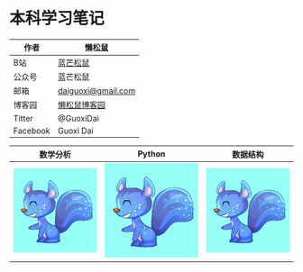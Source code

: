 # 本科学习笔记
|作者|懒松鼠|
|---|---|
|B站|[蓝芒松鼠](https://space.bilibili.com/449154488)|
|公众号|蓝芒松鼠|
|邮箱|daiguoxi@gmail.com|
|博客园|[懒松鼠博客园](https://www.cnblogs.com/yeu4h3uh2/)|
|Titter|@GuoxiDai|
|Facebook|Guoxi Dai|

|数学分析|Python|数据结构|
|----|---|---|
|[![weibo-logo]](https://github.com/daiguoxi/Python-study-notes)|[![weibo-logo]](https://github.com/daiguoxi/Python-study-notes)|[![weibo-logo]](https://github.com/daiguoxi/Python-study-notes)|


[weibo-logo]:https://github.com/daiguoxi/Study-notes/blob/master/44.png
